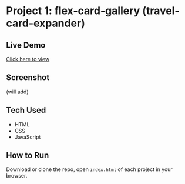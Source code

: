 # Project 1: flex-card-gallery (travel-card-expander)



## Live Demo
[Click here to view](https://your-netlify-link.com)

## Screenshot
(will add)

## Tech Used
- HTML
- CSS
- JavaScript

## How to Run
Download or clone the repo, open `index.html` of each project in your browser.
